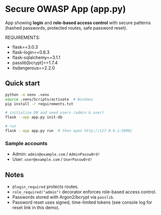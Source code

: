 # Secure OWASP App (app.py)

App showing **login** and **role-based access control** with secure patterns (hashed passwords, protected routes, safe password reset).

REQUIREMENTS:
- flask==3.0.3
- flask-login==0.6.3
- flask-sqlalchemy==3.1.1
- passlib[bcrypt]==1.7.4
- itsdangerous==2.2.0


## Quick start

```bash
python -m venv .venv
source .venv/Scripts/activate  # Windows
pip install -r requirements.txt

# initialize DB and seed users (admin & user)
flask --app app.py init-db

# run
flask --app app.py run  # then open http://127.0.0.1:5000/
```

### Sample accounts
- Admin: `admin@example.com` / `AdminPassw0rd!`
- User:  `user@example.com`  / `UserPassw0rd!`


## Notes
- `@login_required` protects routes.
- `role_required("admin")` decorator enforces role-based access control.
- Passwords stored with Argon2/bcrypt via `passlib`.
- Password reset uses signed, time-limited tokens (see console log for reset link in this demo).
